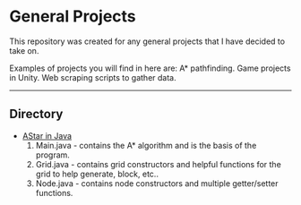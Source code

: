 # General Projects
This repository was created for any general projects that I have decided to take on.

Examples of projects you will find in here are: A* pathfinding. Game projects in Unity. Web scraping scripts to gather data.

---

## Directory
* [AStar in Java](/AStar)
  1. Main.java - contains the A* algorithm and is the basis of the program.
  2. Grid.java - contains grid constructors and helpful functions for the grid to help generate, block, etc..
  3. Node.java - contains node constructors and multiple getter/setter functions.
